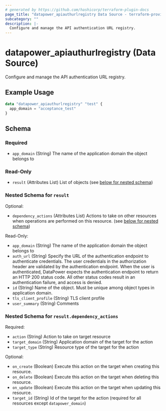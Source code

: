```yaml
---
# generated by https://github.com/hashicorp/terraform-plugin-docs
page_title: "datapower_apiauthurlregistry Data Source - terraform-provider-datapower"
subcategory: ""
description: |-
  Configure and manage the API authentication URL registry.
---
```


# datapower_apiauthurlregistry (Data Source)

Configure and manage the API authentication URL registry.

## Example Usage

```terraform
data "datapower_apiauthurlregistry" "test" {
  app_domain = "acceptance_test"
}
```

<!-- schema generated by tfplugindocs -->
## Schema

### Required

- `app_domain` (String) The name of the application domain the object belongs to

### Read-Only

- `result` (Attributes List) List of objects (see [below for nested schema](#nestedatt--result))

<a id="nestedatt--result"></a>
### Nested Schema for `result`

Optional:

- `dependency_actions` (Attributes List) Actions to take on other resources when operations are performed on this resource. (see [below for nested schema](#nestedatt--result--dependency_actions))

Read-Only:

- `app_domain` (String) The name of the application domain the object belongs to
- `auth_url` (String) Specify the URL of the authentication endpoint to authenticate credentials. The user credentials in the authorization header are validated by the authentication endpoint. When the user is authenticated, DataPower expects the authentication endpoint to return an HTTP 200 status code. All other status codes result in an authentication failure, and access is denied.
- `id` (String) Name of the object. Must be unique among object types in application domain.
- `tls_client_profile` (String) TLS client profile
- `user_summary` (String) Comments

<a id="nestedatt--result--dependency_actions"></a>
### Nested Schema for `result.dependency_actions`

Required:

- `action` (String) Action to take on target resource
- `target_domain` (String) Application domain of the target for the action
- `target_type` (String) Resource type of the target for the action

Optional:

- `on_create` (Boolean) Execute this action on the target when creating this resource.
- `on_delete` (Boolean) Execute this action on the target when deleting this resource.
- `on_update` (Boolean) Execute this action on the target when updating this resource.
- `target_id` (String) Id of the target for the action (required for all resources except `datapower_domain`)
